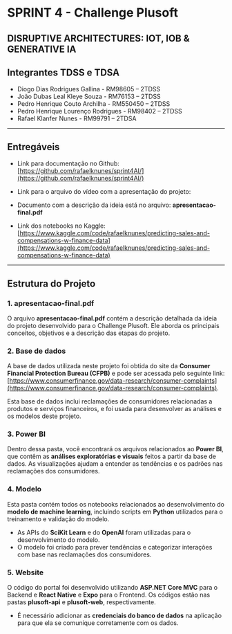# SPRINT 4 - Challenge Plusoft 

## DISRUPTIVE ARCHITECTURES: IOT, IOB & GENERATIVE IA

## Integrantes TDSS e TDSA

- Diogo Dias Rodrigues Gallina - RM98605 – 2TDSS
- João Dubas Leal Kleye Souza - RM76153 – 2TDSS
- Pedro Henrique Couto Archilha - RM550450 – 2TDSS
- Pedro Henrique Lourenço Rodrigues - RM98402 – 2TDSS
- Rafael Klanfer Nunes - RM99791 – 2TDSA

---

## Entregáveis

- Link para documentação no Github: [https://github.com/rafaelknunes/sprint4AI/](https://github.com/rafaelknunes/sprint4AI/)

- Link para o arquivo do vídeo com a apresentação do projeto: 

- Documento com a descrição da ideia está no arquivo: **apresentacao-final.pdf**

- Link dos notebooks no Kaggle: [https://www.kaggle.com/code/rafaelknunes/predicting-sales-and-compensations-w-finance-data](https://www.kaggle.com/code/rafaelknunes/predicting-sales-and-compensations-w-finance-data)

---

## Estrutura do Projeto

### 1. **apresentacao-final.pdf**

O arquivo **apresentacao-final.pdf** contém a descrição detalhada da ideia do projeto desenvolvido para o Challenge Plusoft. Ele aborda os principais conceitos, objetivos e a descrição das etapas do projeto.

### 2. **Base de dados**

A base de dados utilizada neste projeto foi obtida do site da **Consumer Financial Protection Bureau (CFPB)** e pode ser acessada pelo seguinte link:  
[https://www.consumerfinance.gov/data-research/consumer-complaints](https://www.consumerfinance.gov/data-research/consumer-complaints).

Esta base de dados inclui reclamações de consumidores relacionadas a produtos e serviços financeiros, e foi usada para desenvolver as análises e os modelos deste projeto.

### 3. **Power BI**

Dentro dessa pasta, você encontrará os arquivos relacionados ao **Power BI**, que contêm as **análises exploratórias e visuais** feitos a partir da base de dados. As visualizações ajudam a entender as tendências e os padrões nas reclamações dos consumidores.

### 4. **Modelo**

Esta pasta contém todos os notebooks relacionados ao desenvolvimento do **modelo de machine learning**, incluindo scripts em **Python** utilizados para o treinamento e validação do modelo.

- As APIs do **SciKit Learn** e do **OpenAI** foram utilizadas para o desenvolvimento do modelo.
- O modelo foi criado para prever tendências e categorizar interações com base nas reclamações dos consumidores.

### 5. **Website**

O código do portal foi desenvolvido utilizando **ASP.NET Core MVC** para o Backend e **React Native** e **Expo** para o Frontend. Os códigos estão nas pastas **plusoft-api** e **plusoft-web**, respectivamente.
   
- É necessário adicionar as **credenciais do banco de dados** na aplicação para que ela se comunique corretamente com os dados.
